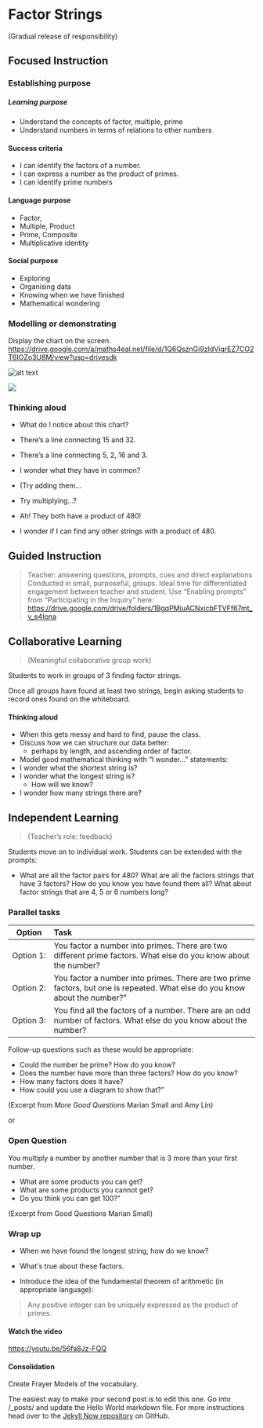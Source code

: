 
# Factor Strings
(Gradual release of responsibility)

## Focused Instruction

### Establishing purpose
##### Learning purpose

* Understand the concepts of factor, multiple, prime
* Understand numbers in terms of relations to other numbers

#### Success criteria

* I can identify the factors of a number.
* I can express a number as the product of primes.
* I can identify prime numbers

#### Language purpose
* Factor,
* Multiple, Product
* Prime, Composite
* Multiplicative identity

#### Social purpose
* Exploring
* Organising data
* Knowing when we have finished
* Mathematical wondering

### Modelling or demonstrating
Display the chart on the screen.
https://drive.google.com/a/maths4eal.net/file/d/1Q6QsznGi9zIdViqrEZ7CO2T6IOZo3U8M/view?usp=drivesdk

![alt text](Factors.jpeg "Title")

<img src="http://drive.google.com/uc?export=view&id=SHARED_IMAGE_ID">

### Thinking aloud
* What do I notice about this chart?
* There’s a line connecting 15 and 32.
* There’s a line connecting 5, 2, 16 and 3.
* I wonder what they have in common?

* (Try adding them…
* Try multiplying…?

* Ah! They both have a product of 480!

* I wonder if I can find any other strings with a product of 480.

## Guided Instruction

> Teacher: answering questions, prompts, cues and direct explanations
> Conducted in small, purposeful, groups. 
> Ideal time for differentiated engagement between teacher and student.
> Use “Enabling prompts” from “Participating in the Inquiry” here:
> https://drive.google.com/drive/folders/1BgqPMiuACNxicbFTVFf67mt_v_e4Iona

## Collaborative Learning

> (Meaningful collaborative group work)

Students to work in groups of 3 finding factor strings.

Once all groups have found at least two strings, begin asking students to record ones found on the whiteboard.

#### Thinking aloud
* When this gets messy and hard to find, pause the class.
* Discuss how we can structure our data better: 
  * perhaps by length, and ascending order of factor.
* Model good mathematical thinking with “I wonder…” statements:
* I wonder what the shortest string is?
* I wonder what the longest string is?
  * How will we know?
* I wonder how many strings there are?

## Independent Learning

> (Teacher’s role: feedback)

Students move on to individual work.
Students can be extended with the prompts:
* What are all the factor pairs for 480? What are all the factors strings that have 3 factors? How do you know you have found them all? What about factor strings that are 4, 5 or 6 numbers long?

### Parallel tasks
Option | Task
 :---:  | :--- 
Option 1: | You factor a number into primes. There are two different prime factors. What else do you know about the number?
Option 2: | You factor a number into primes. There are two prime factors, but one is repeated. What else do you know about the number?”
Option 3: | You find all the factors of a number.  There are an odd number of factors.  What else do you know about the number?

Follow-up questions such as these would be appropriate:
* Could the number be prime? How do you know?
* Does the number have more than three factors? How do you know?
* How many factors does it have?
* How could you use a diagram to show that?”

(Excerpt from *More Good Questions* Marian Small and Amy Lin)

or

### Open Question
You multiply a number by another number that is 3 more than your first number. 
* What are some products you can get? 
* What are some products you cannot get? 
* Do you think you can get 100?”

(Excerpt from
Good Questions
Marian Small)



### Wrap up
* When we have found the longest string, how do we know?
* What's true about these factors.

* Introduce the idea of the fundamental theorem of arithmetic (in appropriate language):

> Any positive integer can be uniquely expressed as the product of primes.

#### Watch the video
https://youtu.be/56fa8Jz-FQQ

#### Consolidation
Create Frayer Models of the vocabulary.


The easiest way to make your second post is to edit this one. Go into /_posts/ and update the Hello World markdown file. For more instructions head over to the [Jekyll Now repository](https://github.com/barryclark/jekyll-now) on GitHub.

